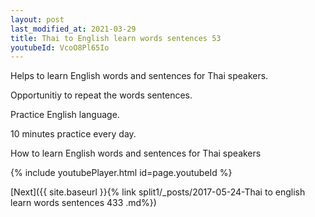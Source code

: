 ```yaml
---
layout: post
last_modified_at: 2021-03-29
title: Thai to English learn words sentences 53 
youtubeId: VcoO8Pl65Io
---
```

 
 
Helps to learn English words and sentences for Thai speakers.

Opportunitiy to repeat the words sentences. 

Practice English language. 
 
10 minutes practice every day. 
 
How to learn English words and sentences for Thai speakers 
 
{% include youtubePlayer.html id=page.youtubeId %}
 
 
[Next]({{ site.baseurl }}{% link  split1/_posts/2017-05-24-Thai to english learn words sentences 433 .md%})
 
